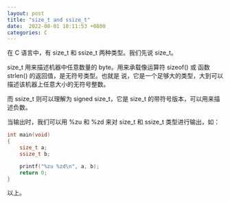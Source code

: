 ```yaml
---
layout: post
title: "size_t and ssize_t"
date:  2022-08-01 10:11:53 +0800
categories: C
---
```


在 C 语言中，有 size_t 和 ssize_t 两种类型。我们先说 size_t。

size_t 用来描述机器中任意数量的 byte。用来承载像运算符 sizeof() 或 函数strlen() 的返回值，是无符号类型。也就是
说，它是一个足够大的类型，大到可以描述该机器上任意大小的无符号整数。

而 ssize_t 则可以理解为 signed size_t，它是 size_t 的带符号版本，可以用来描述负数。

当输出时，我们可以用 %zu 和 %zd 来对 size_t 和 ssize_t 类型进行输出，如：
```c
int main(void)
{
    size_t a;
    ssize_t b;

    printf("%zu %zd\n", a, b);
    return 0;
}
```

以上。
